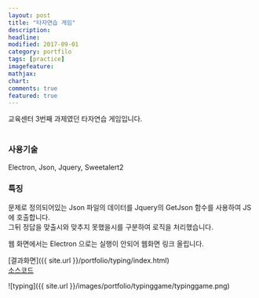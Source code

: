 ```yaml
---
layout: post
title: "타자연습 게임"
description:
headline:
modified: 2017-09-01
category: portfilo
tags: [practice]
imagefeature:
mathjax:
chart:
comments: true
featured: true
---
```


교육센터 3번째 과제였던 타자연습 게임입니다.<br><br>

<h3>사용기술</h3>
Electron, Json, Jquery, Sweetalert2<br>

<h3>특징</h3>
문제로 정의되어있는 Json 파일의 데이터를 Jquery의 GetJson 함수를 사용하여 JS에 호출합니다.<br>
그뒤 정답을 맞출시와 맞추지 못했을시를 구분하여 로직을 처리했습니다.<br>

웹 화면에서는 Electron 으로는 실행이 안되어 웹화면 링크 올립니다.<br>

[결과화면]({{ site.url }}/portfolio/typing/index.html)<br>
[소스코드](https://github.com/k0102575/k0102575.github.io/blob/master/portfolio/typing/index.html)<br>



![typing]({{ site.url }}/images/portfolio/typinggame/typinggame.png)
